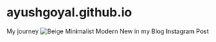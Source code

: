 # ayushgoyal.github.io
My journey 
![Beige Minimalist Modern New in my Blog Instagram Post](https://github.com/pedgeot1/ayushgoyal.github.io/assets/80311001/06f7749f-d6e7-41ac-bc46-965b1abe0ee0)
